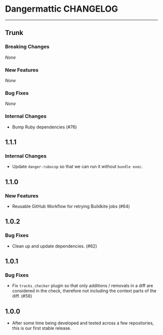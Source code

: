 # Dangermattic CHANGELOG

---

## Trunk

### Breaking Changes

_None_

### New Features

_None_

### Bug Fixes

_None_

### Internal Changes

- Bump Ruby dependencies (#76)

## 1.1.1

### Internal Changes

- Update `danger-rubocop` so that we can run it without `bundle exec`.

## 1.1.0

### New Features

- Reusable GitHub Workflow for retrying Buildkite jobs (#64)

## 1.0.2

### Bug Fixes

- Clean up and update dependencies. (#62)

## 1.0.1

### Bug Fixes

- Fix `tracks_checker` plugin so that only additions / removals in a diff are considered in the check, therefore not including the context parts of the diff. (#58)

## 1.0.0

- After some time being developed and tested across a few repositories, this is our first stable release.
